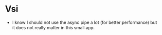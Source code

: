 # Vsi

* I know I should not use the async pipe a lot (for better performance) but it does not really matter in this small app.